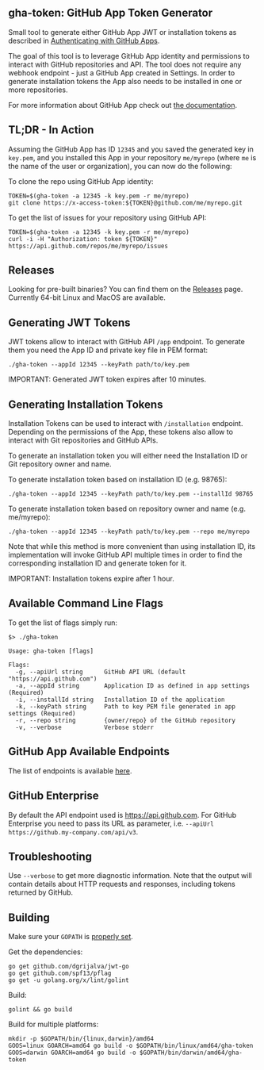 ## gha-token: GitHub App Token Generator

Small tool to generate either GitHub App JWT or installation tokens as described in
[Authenticating with GitHub Apps](https://developer.github.com/apps/building-github-apps/authenticating-with-github-apps/).

The goal of this tool is to leverage GitHub App identity and permissions to
interact with GitHub repositories and API. The tool does not require any
webhook endpoint - just a GitHub App created in Settings. In order to generate
installation tokens the App also needs to be installed in one or more repositories.

For more information about GitHub App check out [the documentation](https://developer.github.com/apps/about-apps/).

## TL;DR - In Action

Assuming the GitHub App has ID `12345` and you saved the generated key in `key.pem`,
and you installed this App in your repository `me/myrepo` (where `me` is the name
of the user or organization), you can now do the following:

To clone the repo using GitHub App identity:

```
TOKEN=$(gha-token -a 12345 -k key.pem -r me/myrepo)
git clone https://x-access-token:${TOKEN}@github.com/me/myrepo.git
```

To get the list of issues for your repository using GitHub API:

```
TOKEN=$(gha-token -a 12345 -k key.pem -r me/myrepo)
curl -i -H "Authorization: token ${TOKEN}" https://api.github.com/repos/me/myrepo/issues
```

## Releases

Looking for pre-built binaries? You can find them on the [Releases](https://github.com/slawekzachcial/gha-token/releases) page. Currently 64-bit Linux and MacOS are available.

## Generating JWT Tokens

JWT tokens allow to interact with GitHub API `/app` endpoint. To generate them
you need the App ID and private key file in PEM format:

```
./gha-token --appId 12345 --keyPath path/to/key.pem
```

IMPORTANT: Generated JWT token expires after 10 minutes.

## Generating Installation Tokens

Installation Tokens can be used to interact with `/installation` endpoint.
Depending on the permissions of the App, these tokens also allow to interact
with Git repositories and GitHub APIs.

To generate an installation token you will either need the Installation ID or
Git repository owner and name.

To generate installation token based on installation ID (e.g. 98765):

```
./gha-token --appId 12345 --keyPath path/to/key.pem --installId 98765
```

To generate installation token based on repository owner and name (e.g. me/myrepo):

```
./gha-token --appId 12345 --keyPath path/to/key.pem --repo me/myrepo
```

Note that while this method is more convenient than using installation ID, its
implementation will invoke GitHub API multiple times in order to find the
corresponding installation ID and generate token for it.

IMPORTANT: Installation tokens expire after 1 hour.

## Available Command Line Flags

To get the list of flags simply run:

```
$> ./gha-token

Usage: gha-token [flags]

Flags:
  -g, --apiUrl string      GitHub API URL (default "https://api.github.com")
  -a, --appId string       Application ID as defined in app settings (Required)
  -i, --installId string   Installation ID of the application
  -k, --keyPath string     Path to key PEM file generated in app settings (Required)
  -r, --repo string        {owner/repo} of the GitHub repository
  -v, --verbose            Verbose stderr
```

## GitHub App Available Endpoints

The list of endpoints is available [here](https://developer.github.com/v3/apps/available-endpoints/).

## GitHub Enterprise

By default the API endpoint used is https://api.github.com. For GitHub Enterprise
you need to pass its URL as parameter, i.e. `--apiUrl https://github.my-company.com/api/v3`.

## Troubleshooting

Use `--verbose` to get more diagnostic information. Note that the output will contain
details about HTTP requests and responses, including tokens returned by GitHub.

## Building

Make sure your `GOPATH` is [properly set](https://github.com/golang/go/wiki/GOPATH).

Get the dependencies:

```
go get github.com/dgrijalva/jwt-go
go get github.com/spf13/pflag
go get -u golang.org/x/lint/golint
```

Build:

```
golint && go build
```

Build for multiple platforms:

```
mkdir -p $GOPATH/bin/{linux,darwin}/amd64
GOOS=linux GOARCH=amd64 go build -o $GOPATH/bin/linux/amd64/gha-token
GOOS=darwin GOARCH=amd64 go build -o $GOPATH/bin/darwin/amd64/gha-token
```
